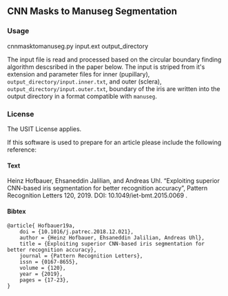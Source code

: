 CNN Masks to Manuseg Segmentation
---------------------------------


### Usage

cnnmasktomanuseg.py input.ext output_directory

The input file is read and processed based on the circular boundary finding algorithm descsribed in the paper below.
The input is striped from it's extension and parameter files for inner (pupillary), `output_directory/input.inner.txt`, and outer (sclera), `output_directory/input.outer.txt`,  boundary of the iris are written into the output directory in a format compatible with `manuseg`.


### License

The USIT License applies.

If this software is used to prepare for an article please include the following reference:

#### Text

Heinz Hofbauer, Ehsaneddin Jalilian, and Andreas Uhl. “Exploiting superior CNN-based iris segmentation for better recognition accuracy”, Pattern Recognition Letters 120, 2019. DOI: 10.1049/iet-bmt.2015.0069 .

#### Bibtex

    @article{ Hofbauer19a,
        doi = {10.1016/j.patrec.2018.12.021},
        author = {Heinz Hofbauer, Ehsaneddin Jalilian, Andreas Uhl},
        title = {Exploiting superior CNN-based iris segmentation for better recognition accuracy},
        journal = {Pattern Recognition Letters},
        issn = {0167-8655},
        volume = {120},
        year = {2019},
        pages = {17-23},
    }

